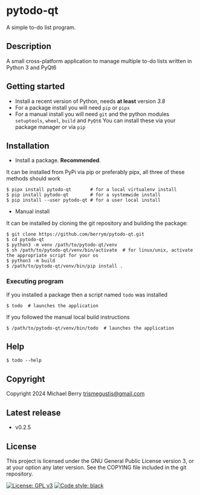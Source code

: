 # pytodo-qt

A simple to-do list program.

## Description

A small cross-platform application to manage multiple to-do lists written in Python 3 and PyQt6

## Getting started

- Install a recent version of Python, needs **at least** version *3.8*
- For a package install you will need `pip` or `pipx`
- For a manual install you will need `git` and the python modules `setuptools`, `wheel`, `build` and `PyQt6`
  You can install these via your package manager or via `pip`

## Installation

- Install a package. **Recommended**.

It can be installed from PyPi via pip or preferably pipx, all three of these methods should work

    $ pipx install pytodo-qt       # for a local virtualenv install
    $ pip install pytodo-qt        # for a systemwide install
    $ pip install --user pytodo-qt # for a user local install

- Manual install

It can be installed by cloning the git repository and building the package:

    $ git clone https://github.com/berrym/pytodo-qt.git
    $ cd pytodo-qt
    $ python3 -m venv /path/to/pytodo-qt/venv
    $ sh /path/to/pytodo-qt/venv/bin/activate  # for linux/unix, activate the appropriate script for your os
    $ python3 -m build
    $ /path/to/pytodo-qt/venv/bin/pip install .

### Executing program

If you installed a package then a script named `todo` was installed

    $ todo  # launches the application

If you followed the manual local build instructions

    $ /path/to/pytodo-qt/venv/bin/todo  # launches the application

## Help

    $ todo --help

## Copyright

Copyright 2024 Michael Berry <trismegustis@gmail.com>

## Latest release

- v0.2.5

## License

This project is licensed under the GNU General Public License version 3, or at your option any later version.
See the COPYING file included in the git repository.

[![License: GPL v3](https://img.shields.io/badge/License-GPLv3-blue.svg)](https://www.gnu.org/licenses/gpl-3.0)
[![Code style: black](https://img.shields.io/badge/code%20style-black-000000.svg)](https://github.com/psf/black)
